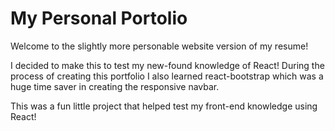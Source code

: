 # My Personal Portolio 

Welcome to the slightly more personable website version of my resume!

I decided to make this to test my new-found knowledge of React!
During the process of creating this portfolio I also learned react-bootstrap 
which was a huge time saver in creating the responsive navbar. 

This was a fun little project that helped test my front-end knowledge using React!
